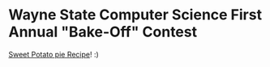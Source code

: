 # Wayne State Computer Science First Annual "Bake-Off" Contest

[Sweet Potato pie Recipe](http://www.tasteofhome.com/recipes/sweet-potato-pie)! :)
